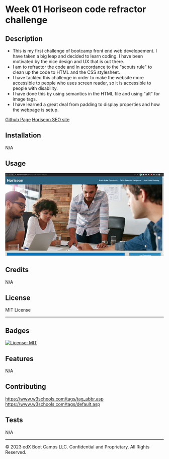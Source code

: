 # Week 01 Horiseon code refractor challenge

## Description

- This is my first challenge of bootcamp front end web developement. I have taken a big leap and decided to learn coding. I have been motivated by the nice design and UX that is out there.
- I am to refractor the code and in accordance to the "scouts rule" to clean up the code to HTML and the CSS stylesheet.
- I have tackled this challenge in order to make the website more accessible to people who uses screen reader, so it is accessible to people with disability.
- I have done this by using semantics in the HTML file and using "alt" for image tags.
- I have learned a great deal from padding to display properties and how the webpage is setup.

[Github Page](https://github.com/Digita1Panda/week-01-code-refractor-challenge)
[Horiseon SEO site](https://digita1panda.github.io/week-01-code-refractor-challenge/)

## Installation

N/A

## Usage

![Webpage](assets/images/Webpage-Gitub.png)

## Credits

N/A

## License

MIT License

---

## Badges

[![License: MIT](https://img.shields.io/badge/License-MIT-yellow.svg)](https://opensource.org/licenses/MIT)

## Features

N/A

## Contributing

https://www.w3schools.com/tags/tag_abbr.asp
https://www.w3schools.com/tags/default.asp

## Tests

N/A

---

© 2023 edX Boot Camps LLC. Confidential and Proprietary. All Rights Reserved.
